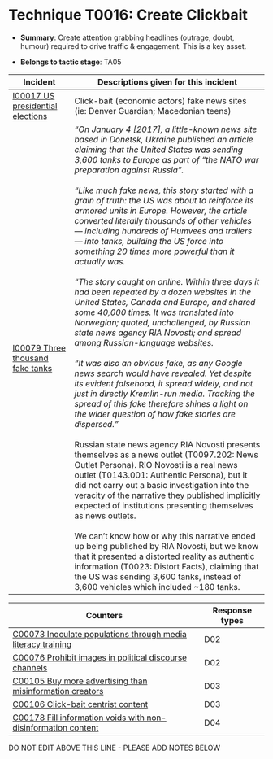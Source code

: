 # Technique T0016: Create Clickbait

* **Summary**: Create attention grabbing headlines (outrage, doubt, humour) required to drive traffic & engagement. This is a key asset.

* **Belongs to tactic stage**: TA05


| Incident | Descriptions given for this incident |
| -------- | -------------------- |
| [I00017 US presidential elections](../../generated_pages/incidents/I00017.md) | Click-bait (economic actors) fake news sites (ie: Denver Guardian; Macedonian teens) |
| [I00079 Three thousand fake tanks](../../generated_pages/incidents/I00079.md) | <i>“On January 4 [2017], a little-known news site based in Donetsk, Ukraine published an article claiming that the United States was sending 3,600 tanks to Europe as part of “the NATO war preparation against Russia”.<br><br> “Like much fake news, this story started with a grain of truth: the US was about to reinforce its armored units in Europe. However, the article converted literally thousands of other vehicles — including hundreds of Humvees and trailers — into tanks, building the US force into something 20 times more powerful than it actually was.<br><br> “The story caught on online. Within three days it had been repeated by a dozen websites in the United States, Canada and Europe, and shared some 40,000 times. It was translated into Norwegian; quoted, unchallenged, by Russian state news agency RIA Novosti; and spread among Russian-language websites.<br><br> “It was also an obvious fake, as any Google news search would have revealed. Yet despite its evident falsehood, it spread widely, and not just in directly Kremlin-run media. Tracking the spread of this fake therefore shines a light on the wider question of how fake stories are dispersed.”</i><br><br> Russian state news agency RIA Novosti presents themselves as a news outlet (T0097.202: News Outlet Persona). RIO Novosti is a real news outlet (T0143.001: Authentic Persona), but it did not carry out a basic investigation into the veracity of the narrative they published implicitly expected of institutions presenting themselves as news outlets.<br><br> We can’t know how or why this narrative ended up being published by RIA Novosti, but we know that it presented a distorted reality as authentic information (T0023: Distort Facts), claiming that the US was sending 3,600 tanks, instead of 3,600 vehicles which included ~180 tanks. |



| Counters | Response types |
| -------- | -------------- |
| [C00073 Inoculate populations through media literacy training](../../generated_pages/counters/C00073.md) | D02 |
| [C00076 Prohibit images in political discourse channels](../../generated_pages/counters/C00076.md) | D02 |
| [C00105 Buy more advertising than misinformation creators](../../generated_pages/counters/C00105.md) | D03 |
| [C00106 Click-bait centrist content](../../generated_pages/counters/C00106.md) | D03 |
| [C00178 Fill information voids with non-disinformation content](../../generated_pages/counters/C00178.md) | D04 |


DO NOT EDIT ABOVE THIS LINE - PLEASE ADD NOTES BELOW